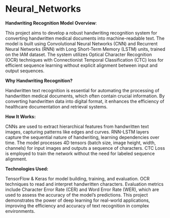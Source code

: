 # Neural_Networks
**Handwriting Recognition Model**
**Overview**:

This project aims to develop a robust handwriting recognition system for converting handwritten medical documents into machine-readable text. The model is built using Convolutional Neural Networks (CNN) and Recurrent Neural Networks (RNN) with Long Short-Term Memory (LSTM) units, trained on the IAM dataset. The system utilizes Optical Character Recognition (OCR) techniques with Connectionist Temporal Classification (CTC) loss for efficient sequence learning without explicit alignment between input and output sequences.

**Why Handwriting Recognition?**

Handwritten text recognition is essential for automating the processing of handwritten medical documents, which often contain crucial information. By converting handwritten data into digital format, it enhances the efficiency of healthcare documentation and retrieval systems.

**How It Works:**

CNNs are used to extract hierarchical features from handwritten text images, capturing patterns like edges and curves.
RNN-LSTM layers capture the sequential nature of handwriting, learning dependencies over time.
The model processes 4D tensors (batch size, image height, width, channels) for input images and outputs a sequence of characters.
CTC Loss is employed to train the network without the need for labeled sequence alignment.

**Technologies Used:**

TensorFlow & Keras for model building, training, and evaluation.
OCR techniques to read and interpret handwritten characters.
Evaluation metrics include Character Error Rate (CER) and Word Error Rate (WER), which are used to assess the accuracy of the model’s predictions.
This project demonstrates the power of deep learning for real-world applications, improving the efficiency and accuracy of text recognition in complex environments.
